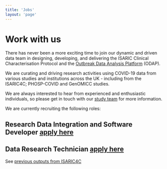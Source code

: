 ```yaml
---
title: 'Jobs'
layout: 'page'
---
```


# Work with us

There has never been a more exciting time to join our dynamic and driven data team in designing, developing, and delivering the ISARIC Clinical Characterisation Protocol and the 
[Outbreak Data Analysis Platform](https://isaric4c.net/analysis-platform/) (ODAP).  

We are curating and driving research activities using COVID-19 data from various studies and institutions across the UK - including from the ISARIC4C; PHOSP-COVID and GenOMICC studies.

We are always interested to hear from experienced and enthusiastic individuals, so please get in touch with our [study team](mailto:isaric4c-samples@roslin.ed.ac.uk) for more information. 

We are currently recruiting the following roles:

## Research Data Integration and Software Developer [apply here](https://elxw.fa.em3.oraclecloud.com/hcmUI/CandidateExperience/en/sites/CX_1001/job/4312)

## Data Research Technician [apply here](https://elxw.fa.em3.oraclecloud.com/hcmUI/CandidateExperience/en/sites/CX_1001/requisitions/preview/4314/?keyword=data+research+assistant)

See [previous outputs from ISARIC4C](/outputs/)










